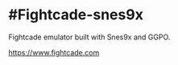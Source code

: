 #Fightcade-snes9x
================

Fightcade emulator built with Snes9x and GGPO.

https://www.fightcade.com
